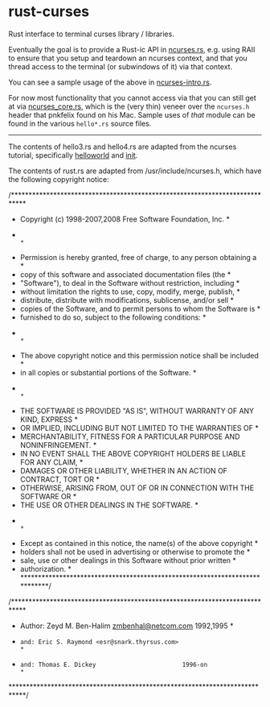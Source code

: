 rust-curses
===========

Rust interface to terminal curses library / libraries.

Eventually the goal is to provide a Rust-ic API in
[ncurses.rs](ncurses.rs), e.g. using RAII to ensure that
you setup and teardown an ncurses context, and that you thread access
to the terminal (or subwindows of it) via that context.

You can see a sample usage of the above in
[ncurses-intro.rs](ncurses-intro.rs).

For now most functionality that you cannot access via that you can
still get at via [ncurses_core.rs](ncurses_core.rs), which
is the (very thin) veneer over the `ncurses.h` header that pnkfelix
found on his Mac.  Sample uses of *that* module can be found in the
various `hello*.rs` source files.

----

The contents of hello3.rs and hello4.rs are adapted from the ncurses
tutorial, specifically
[helloworld](http://www.tldp.org/HOWTO/NCURSES-Programming-HOWTO/helloworld.html)
and
[init](http://www.tldp.org/HOWTO/NCURSES-Programming-HOWTO/init.html).

The contents of rust.rs are adapted from /usr/include/ncurses.h, which
have the following copyright notice:

/****************************************************************************
 * Copyright (c) 1998-2007,2008 Free Software Foundation, Inc.              *
 *                                                                          *
 * Permission is hereby granted, free of charge, to any person obtaining a  *
 * copy of this software and associated documentation files (the            *
 * "Software"), to deal in the Software without restriction, including      *
 * without limitation the rights to use, copy, modify, merge, publish,      *
 * distribute, distribute with modifications, sublicense, and/or sell       *
 * copies of the Software, and to permit persons to whom the Software is    *
 * furnished to do so, subject to the following conditions:                 *
 *                                                                          *
 * The above copyright notice and this permission notice shall be included  *
 * in all copies or substantial portions of the Software.                   *
 *                                                                          *
 * THE SOFTWARE IS PROVIDED "AS IS", WITHOUT WARRANTY OF ANY KIND, EXPRESS  *
 * OR IMPLIED, INCLUDING BUT NOT LIMITED TO THE WARRANTIES OF               *
 * MERCHANTABILITY, FITNESS FOR A PARTICULAR PURPOSE AND NONINFRINGEMENT.   *
 * IN NO EVENT SHALL THE ABOVE COPYRIGHT HOLDERS BE LIABLE FOR ANY CLAIM,   *
 * DAMAGES OR OTHER LIABILITY, WHETHER IN AN ACTION OF CONTRACT, TORT OR    *
 * OTHERWISE, ARISING FROM, OUT OF OR IN CONNECTION WITH THE SOFTWARE OR    *
 * THE USE OR OTHER DEALINGS IN THE SOFTWARE.                               *
 *                                                                          *
 * Except as contained in this notice, the name(s) of the above copyright   *
 * holders shall not be used in advertising or otherwise to promote the     *
 * sale, use or other dealings in this Software without prior written       *
 * authorization.                                                           *
 ****************************************************************************/

/****************************************************************************
 *  Author: Zeyd M. Ben-Halim <zmbenhal@netcom.com> 1992,1995               *
 *     and: Eric S. Raymond <esr@snark.thyrsus.com>                         *
 *     and: Thomas E. Dickey                        1996-on                 *
 ****************************************************************************/
